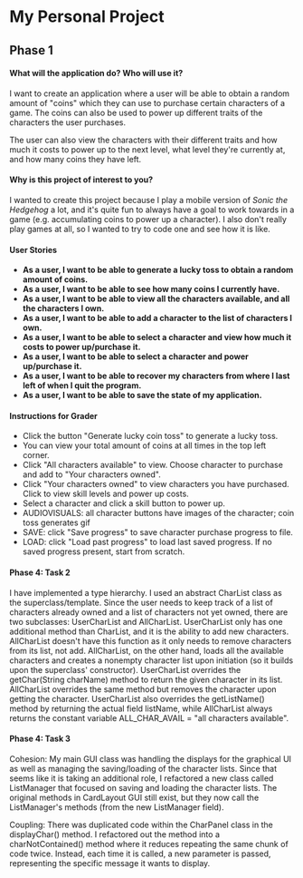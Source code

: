 # My Personal Project

## Phase 1

#### What will the application do? Who will use it?

I want to create an application where a user will be able to obtain a random amount of "coins" which they can use to 
purchase certain characters of a game. 
The coins can also be used to power up different traits of the characters the user purchases.

The user can also view the characters with their different traits and how much it costs to power up to the next level,
what level they're currently at, and how many coins they have left.

#### Why is this project of interest to you?

I wanted to create this project because I play a mobile version of *Sonic the Hedgehog* a lot, and it's quite fun to 
always have a goal to work towards in a game (e.g. accumulating coins to power up a character).
I also don't really play games at all, so I wanted to try to code one and see how it is like.

#### User Stories

- **As a user, I want to be able to generate a lucky toss to obtain a random amount of coins.**
- **As a user, I want to be able to see how many coins I currently have.**
- **As a user, I want to be able to view all the characters available, and all the characters I own.**
- **As a user, I want to be able to add a character to the list of characters I own.**
- **As a user, I want to be able to select a character and view how much it costs to power up/purchase it.**
- **As a user, I want to be able to select a character and power up/purchase it.**
- **As a user, I want to be able to recover my characters from where I last left of when I quit the program.**
- **As a user, I want to be able to save the state of my application.**


#### Instructions for Grader
- Click the button "Generate lucky coin toss" to generate a lucky toss.
- You can view your total amount of coins at all times in the top left corner.
- Click "All characters available" to view. Choose character to purchase and add to "Your characters owned".
- Click "Your characters owned" to view characters you have purchased. Click to view skill levels and power up costs.
- Select a character and click a skill button to power up.
- AUDIOVISUALS: all character buttons have images of the character; coin toss generates gif
- SAVE: click "Save progress" to save character purchase progress to file.
- LOAD: click "Load past progress" to load last saved progress. If no saved progress present, start from scratch.

#### Phase 4: Task 2
I have implemented a type hierarchy. I used an abstract CharList class as the superclass/template. Since the user needs 
to keep track of a list of characters already owned and a list of characters not yet owned, there are two subclasses: 
UserCharList and AllCharList. UserCharList only has one additional method than CharList, and it is the ability to add
new characters. AllCharList doesn't have this function as it only needs to remove characters from its list, not add.
AllCharList, on the other hand, loads all the available characters and creates a nonempty character list upon 
initiation (so it builds upon the superclass' constructor). UserCharList overrides the getChar(String charName) method 
to return the given character in its list. AllCharList overrides the same method but removes the character upon getting 
the character. UserCharList also overrides the getListName() method by returning the actual field listName, while 
AllCharList always returns the constant variable ALL_CHAR_AVAIL = "all characters available".

#### Phase 4: Task 3
Cohesion: My main GUI class was handling the displays for the graphical UI as well as managing the saving/loading of 
the character lists. Since that seems like it is taking an additional role, I refactored a new class called ListManager 
that focused on saving and loading the character lists. The original methods in CardLayout GUI still exist, but they 
now call the ListManager's methods (from the new ListManager field).

Coupling: There was duplicated code within the CharPanel class in the displayChar() method. I refactored out the method 
into a charNotContained() method where it reduces repeating the same chunk of code twice. Instead, each time it is 
called, a new parameter is passed, representing the specific message it wants to display.